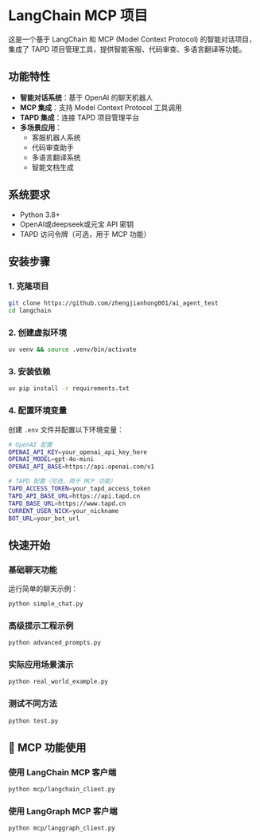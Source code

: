 # LangChain MCP 项目

这是一个基于 LangChain 和 MCP (Model Context Protocol) 的智能对话项目，集成了 TAPD 项目管理工具，提供智能客服、代码审查、多语言翻译等功能。

## 功能特性

- **智能对话系统**：基于 OpenAI 的聊天机器人
- **MCP 集成**：支持 Model Context Protocol 工具调用
- **TAPD 集成**：连接 TAPD 项目管理平台
- **多场景应用**：
  - 客服机器人系统
  - 代码审查助手
  - 多语言翻译系统
  - 智能文档生成

## 系统要求

- Python 3.8+
- OpenAI或deepseek或元宝 API 密钥
- TAPD 访问令牌（可选，用于 MCP 功能）

## 安装步骤

### 1. 克隆项目

```bash
git clone https://github.com/zhengjianhong001/ai_agent_test
cd langchain
```

### 2. 创建虚拟环境

```bash
uv venv && source .venv/bin/activate
```

### 3. 安装依赖

```bash
uv pip install -r requirements.txt
```

### 4. 配置环境变量

创建 `.env` 文件并配置以下环境变量：

```bash
# OpenAI 配置
OPENAI_API_KEY=your_openai_api_key_here
OPENAI_MODEL=gpt-4o-mini
OPENAI_API_BASE=https://api.openai.com/v1

# TAPD 配置（可选，用于 MCP 功能）
TAPD_ACCESS_TOKEN=your_tapd_access_token
TAPD_API_BASE_URL=https://api.tapd.cn
TAPD_BASE_URL=https://www.tapd.cn
CURRENT_USER_NICK=your_nickname
BOT_URL=your_bot_url
```

## 快速开始

### 基础聊天功能

运行简单的聊天示例：

```bash
python simple_chat.py
```

### 高级提示工程示例

```bash
python advanced_prompts.py
```

### 实际应用场景演示

```bash
python real_world_example.py
```

### 测试不同方法

```bash
python test.py
```

## 🔧 MCP 功能使用

### 使用 LangChain MCP 客户端

```bash
python mcp/langchain_client.py
```

### 使用 LangGraph MCP 客户端

```bash
python mcp/langgraph_client.py
```
